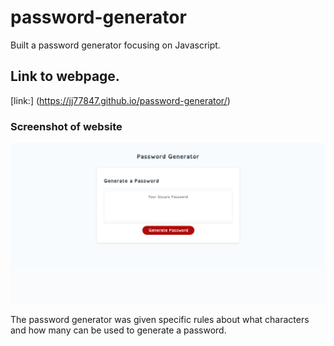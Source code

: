 # password-generator

Built a password generator focusing on Javascript.

## Link to webpage.

[link:] (https://jj77847.github.io/password-generator/)

### Screenshot of website

<img width="1440" alt="Website Screenshot" src="./assets/images/password-generator-screenshot.png">

The password generator was given specific rules about what characters and how many can be used to generate a password.
